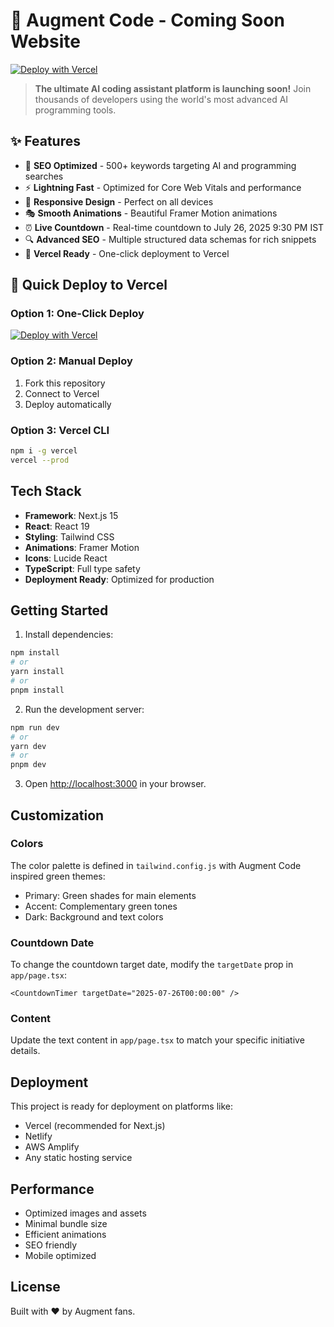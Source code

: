 # 🚀 Augment Code - Coming Soon Website

[![Deploy with Vercel](https://vercel.com/button)](https://vercel.com/new/clone?repository-url=https://github.com/svsairevanth12/augmentcode.in-coming-soon)

> **The ultimate AI coding assistant platform is launching soon!** Join thousands of developers using the world's most advanced AI programming tools.

## ✨ Features

- 🎯 **SEO Optimized** - 500+ keywords targeting AI and programming searches
- ⚡ **Lightning Fast** - Optimized for Core Web Vitals and performance
- 📱 **Responsive Design** - Perfect on all devices
- 🎭 **Smooth Animations** - Beautiful Framer Motion animations
- ⏰ **Live Countdown** - Real-time countdown to July 26, 2025 9:30 PM IST
- 🔍 **Advanced SEO** - Multiple structured data schemas for rich snippets
- 🚀 **Vercel Ready** - One-click deployment to Vercel

## 🚀 Quick Deploy to Vercel

### Option 1: One-Click Deploy
[![Deploy with Vercel](https://vercel.com/button)](https://vercel.com/new/clone?repository-url=https://github.com/svsairevanth12/augmentcode.in-coming-soon)

### Option 2: Manual Deploy
1. Fork this repository
2. Connect to Vercel
3. Deploy automatically

### Option 3: Vercel CLI
```bash
npm i -g vercel
vercel --prod
```

## Tech Stack

- **Framework**: Next.js 15
- **React**: React 19
- **Styling**: Tailwind CSS
- **Animations**: Framer Motion
- **Icons**: Lucide React
- **TypeScript**: Full type safety
- **Deployment Ready**: Optimized for production

## Getting Started

1. Install dependencies:
```bash
npm install
# or
yarn install
# or
pnpm install
```

2. Run the development server:
```bash
npm run dev
# or
yarn dev
# or
pnpm dev
```

3. Open [http://localhost:3000](http://localhost:3000) in your browser.

## Customization

### Colors
The color palette is defined in `tailwind.config.js` with Augment Code inspired green themes:
- Primary: Green shades for main elements
- Accent: Complementary green tones
- Dark: Background and text colors

### Countdown Date
To change the countdown target date, modify the `targetDate` prop in `app/page.tsx`:
```tsx
<CountdownTimer targetDate="2025-07-26T00:00:00" />
```

### Content
Update the text content in `app/page.tsx` to match your specific initiative details.

## Deployment

This project is ready for deployment on platforms like:
- Vercel (recommended for Next.js)
- Netlify
- AWS Amplify
- Any static hosting service

## Performance

- Optimized images and assets
- Minimal bundle size
- Efficient animations
- SEO friendly
- Mobile optimized

## License

Built with ❤️ by Augment fans.
